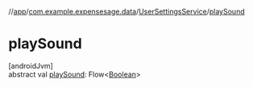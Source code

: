 //[app](../../../index.md)/[com.example.expensesage.data](../index.md)/[UserSettingsService](index.md)/[playSound](play-sound.md)

# playSound

[androidJvm]\
abstract val [playSound](play-sound.md): Flow&lt;[Boolean](https://kotlinlang.org/api/latest/jvm/stdlib/kotlin/-boolean/index.html)&gt;
